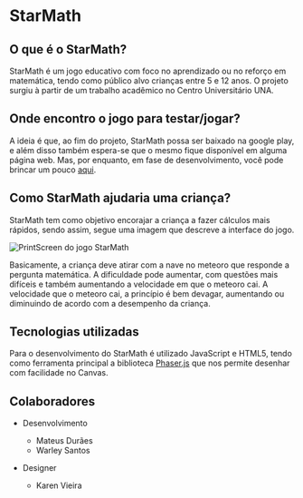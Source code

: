 # StarMath


## O que é o StarMath?
StarMath é um jogo educativo com foco no aprendizado ou no reforço em matemática, tendo como público alvo crianças entre 5 e 12 anos. O projeto surgiu à partir de um trabalho acadêmico no Centro Universitário UNA.

## Onde encontro o jogo para testar/jogar?
A ideia é que, ao fim do projeto, StarMath possa ser baixado na google play, e além disso também espera-se que o mesmo fique disponível em alguma página web. Mas, por enquanto, em fase de desenvolvimento, você pode brincar um pouco  [aqui](http://starmath.pe.hu/ "StarMath").

## Como StarMath ajudaria uma criança? 
StarMath tem como objetivo encorajar a criança a fazer cálculos mais rápidos, sendo assim, segue uma imagem que descreve a interface do jogo.

![PrintScreen do jogo StarMath](https://github.com/mateusduraes/starmath/blob/master/star_math.png "Printscreen do jogo StarMath")

Basicamente, a criança deve atirar com a nave no meteoro que responde a pergunta matemática. A dificuldade pode aumentar, com questões mais difíceis e também aumentando a velocidade em que o meteoro cai. A velocidade que o meteoro cai, a princípio é bem devagar, aumentando ou diminuindo de acordo com a desempenho da criança.

## Tecnologias utilizadas

Para o desenvolvimento do StarMath é utilizado JavaScript e HTML5, tendo como ferramenta principal a biblioteca [Phaser.js](http://phaser.io/ "Phaser") que nos permite desenhar com facilidade no Canvas.

## Colaboradores

* Desenvolvimento

   * Mateus Durães
   * Warley Santos
    
 * Designer
   * Karen Vieira
